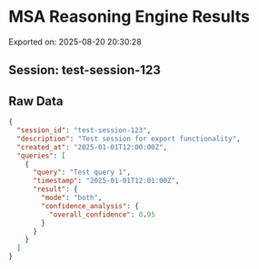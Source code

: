 # MSA Reasoning Engine Results
Exported on: 2025-08-20 20:30:28

## Session: test-session-123

## Raw Data

```json
{
  "session_id": "test-session-123",
  "description": "Test session for export functionality",
  "created_at": "2025-01-01T12:00:00Z",
  "queries": [
    {
      "query": "Test query 1",
      "timestamp": "2025-01-01T12:01:00Z",
      "result": {
        "mode": "both",
        "confidence_analysis": {
          "overall_confidence": 0.95
        }
      }
    }
  ]
}
```
